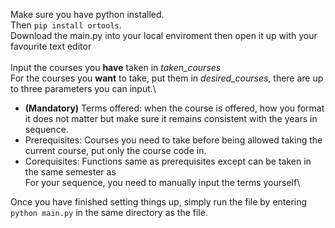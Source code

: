Make sure you have python installed.\
Then ```pip install ortools```.\
Download the main.py into your local enviroment then open it up with your favourite text editor\
\
Input the courses you **have** taken in *taken_courses*\
For the courses you **want** to take, put them in *desired_courses*, there are up to three parameters you can input.\
- **(Mandatory)** Terms offered: when the course is offered, how you format it does not matter but make sure it remains consistent with the years in sequence.
- Prerequisites: Courses you need to take before being allowed taking the current course, put only the course code in.
- Corequisites: Functions same as prerequisites except can be taken in the same semester as\
For your sequence, you need to manually input the terms yourself\

Once you have finished setting things up, simply run the file by entering ```python main.py``` in the same directory as the file.
